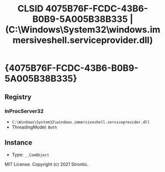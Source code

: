 ﻿---
title: "CLSID 4075B76F-FCDC-43B6-B0B9-5A005B38B335 | (C:\\Windows\\System32\\windows.immersiveshell.serviceprovider.dll)"
excerpt: What is COM-Object CLSID 4075B76F-FCDC-43B6-B0B9-5A005B38B335?
---

# {4075B76F-FCDC-43B6-B0B9-5A005B38B335}


## Registry


### InProcServer32

* `C:\Windows\System32\windows.immersiveshell.serviceprovider.dll`
* ThreadingModel: `Both`

## Instance

* Type: `__ComObject`

MIT License. Copyright (c) 2021 Strontic.



